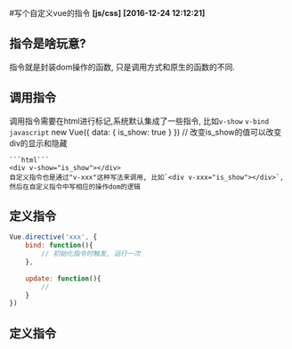 #写个自定义vue的指令
**[js/css]**   **[2016-12-24 12:12:21]**

## 指令是啥玩意?
指令就是封装dom操作的函数, 只是调用方式和原生的函数的不同.

## 调用指令
调用指令需要在html进行标记,系统默认集成了一些指令, 比如`v-show` `v-bind`
```javascript```
new Vue({
	data: {
		is_show: true
	}
})
// 改变is_show的值可以改变div的显示和隐藏
```
```html```
<div v-show="is_show"></div>
自定义指令也是通过"v-xxx"这种写法来调用, 比如`<div v-xxx="is_show"></div>`, 然后在自定义指令中写相应的操作dom的逻辑
```

## 定义指令

```javascript
Vue.directive('xxx', {
	bind: function(){
		// 初始化指令时触发, 运行一次
	},
 	
 	update: function(){
 		// 
 	}
})
```

## 定义指令
```javascript

```



